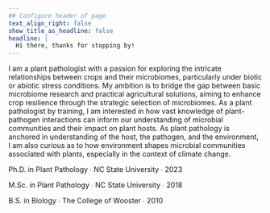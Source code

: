 ```yaml
---
## Configure header of page
text_align_right: false
show_title_as_headline: false
headline: |
  Hi there, thanks for stopping by! 
---
```


<!-- this is a subheadline -->
I am a plant pathologist with a passion for exploring the intricate relationships between crops and their microbiomes, particularly under biotic or abiotic stress conditions. My ambition is to bridge the gap between basic microbiome research and practical agricultural solutions, aiming to enhance crop resilience through the strategic selection of microbiomes. As a plant pathologist by training, I am interested in how vast knowledge of plant-pathogen interactions can inform our understanding of microbial communities and their impact on plant hosts. As plant pathology is anchored in understanding of the host, the pathogen, and the environment, I am also curious as to how environment shapes microbial communities associated with plants, especially in the context of climate change.

<i class="fas fa-graduation-cap pr2"></i>Ph.D. in Plant Pathology  &#8729;
 NC State University  &#8729;  2023
 
 <i class="fas fa-graduation-cap pr2"></i>M.Sc. in Plant Pathology  &#8729;
 NC State University  &#8729;  2018

<i class="fas fa-graduation-cap pr2"></i>B.S. in Biology &#8729;
    The College of Wooster  &#8729;  2010